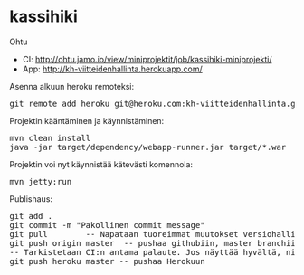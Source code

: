kassihiki
=========

Ohtu

* CI: http://ohtu.jamo.io/view/miniprojektit/job/kassihiki-miniprojekti/
* App: http://kh-viitteidenhallinta.herokuapp.com/


Asenna alkuun heroku remoteksi: 
<pre>
git remote add heroku git@heroku.com:kh-viitteidenhallinta.git
</pre>


Projektin kääntäminen ja käynnistäminen:

<pre>
mvn clean install
java -jar target/dependency/webapp-runner.jar target/*.war
</pre>


Projektin voi nyt käynnistää kätevästi komennola:
<pre>
mvn jetty:run
</pre>

Publishaus:

<pre>
git add .
git commit -m "Pakollinen commit message"
git pull		-- Napataan tuoreimmat muutokset versiohallinnasta
git push origin master	-- pushaa githubiin, master branchiin
-- Tarkistetaan CI:n antama palaute. Jos näyttää hyvältä, niin
git push heroku master -- pushaa Herokuun
</pre>

